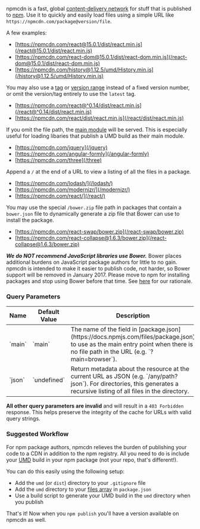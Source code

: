 npmcdn is a fast, global [content-delivery network](https://en.wikipedia.org/wiki/Content_delivery_network) for stuff that is published to [npm](https://www.npmjs.com/). Use it to quickly and easily load files using a simple URL like `https://npmcdn.com/package@version/file`.

A few examples:

  * [https://npmcdn.com/react@15.0.1/dist/react.min.js](/react@15.0.1/dist/react.min.js)
  * [https://npmcdn.com/react-dom@15.0.1/dist/react-dom.min.js](/react-dom@15.0.1/dist/react-dom.min.js)
  * [https://npmcdn.com/history@1.12.5/umd/History.min.js](/history@1.12.5/umd/History.min.js)

You may also use a [tag](https://docs.npmjs.com/cli/dist-tag) or [version range](https://docs.npmjs.com/misc/semver) instead of a fixed version number, or omit the version/tag entirely to use the `latest` tag.

  * [https://npmcdn.com/react@^0.14/dist/react.min.js](/react@^0.14/dist/react.min.js)
  * [https://npmcdn.com/react/dist/react.min.js](/react/dist/react.min.js)

If you omit the file path, the [main module](https://docs.npmjs.com/files/package.json#main) will be served. This is especially useful for loading libaries that publish a UMD build as their main module.

  * [https://npmcdn.com/jquery](/jquery)
  * [https://npmcdn.com/angular-formly](/angular-formly)
  * [https://npmcdn.com/three](/three)

Append a `/` at the end of a URL to view a listing of all the files in a package.

  * [https://npmcdn.com/lodash/](/lodash/)
  * [https://npmcdn.com/modernizr/](/modernizr/)
  * [https://npmcdn.com/react/](/react/)

You may use the special `/bower.zip` file path in packages that contain a `bower.json` file to dynamically generate a zip file that Bower can use to install the package.

  * [https://npmcdn.com/react-swap/bower.zip](/react-swap/bower.zip)
  * [https://npmcdn.com/react-collapse@1.6.3/bower.zip](/react-collapse@1.6.3/bower.zip)

**_We do NOT recommend JavaScript libraries use Bower._** Bower places additional burdens on JavaScript package authors for little to no gain. npmcdn is intended to make it easier to publish code, not harder, so Bower support will be removed in January 2017\. Please move to npm for installing packages and stop using Bower before that time. See [here](https://github.com/mjackson/npm-http-server#bower-support) for our rationale.

### Query Parameters

<table cellpadding="0" cellspacing="0">
  <thead>
    <tr>
      <th width="80px">Name</th>
      <th width="120px">Default Value</th>
      <th>Description</th>
    </tr>
  </thead>
  <tbody>
    <tr>
      <td>`main`</td>
      <td>`main`</td>
      <td>The name of the field in [package.json](https://docs.npmjs.com/files/package.json) to use as the main entry point when there is no file path in the URL (e.g. `?main=browser`).</td>
    </tr>
    <tr>
      <td>`json`</td>
      <td>`undefined`</td>
      <td>Return metadata about the resource at the current URL as JSON (e.g. `/any/path?json`). For directories, this generates a recursive listing of all files in the directory.</td>
    </tr>
  </tbody>
</table>

**All other query parameters are invalid** and will result in a `403 Forbidden` response. This helps preserve the integrity of the cache for URLs with valid query strings.

### Suggested Workflow

For npm package authors, npmcdn relieves the burden of publishing your code to a CDN in addition to the npm registry. All you need to do is include your [UMD](https://github.com/umdjs/umd) build in your npm package (not your repo, that's different!).

You can do this easily using the following setup:

  * Add the `umd` (or `dist`) directory to your `.gitignore` file
  * Add the `umd` directory to your [files array](https://docs.npmjs.com/files/package.json#files) in `package.json`
  * Use a build script to generate your UMD build in the `umd` directory when you publish

That's it! Now when you `npm publish` you'll have a version available on npmcdn as well.
